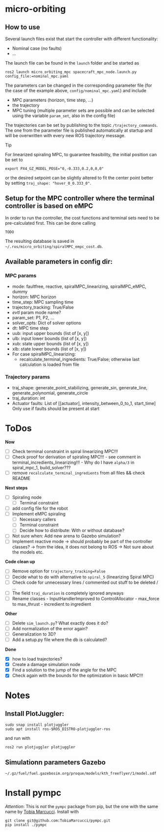 # micro-orbiting

## How to use

Several launch files exist that start the controller with different functionality:
- Nominal case (no faults)
- ...

The launch file can be found in the `launch` folder and be started as
```
ros2 launch micro_orbiting_mpc spacecraft_mpc_node.launch.py config_file:=nominal_mpc.yaml
```

The parameters can be changed in the corresponding parameter file (for the case of the example above, `config/nominal_mpc.yaml`) and include
- MPC parameters (horizon, time step, ...)
- the trajectory
- MPC tuning (multiple parameter sets are possible and can be selected using the variable `param_set`, also in the config file)

The trajectories can be set by publishing to the topic `/trajectory_commands`. The one from the parameter file is published automatically at startup and will be overwritten with every new ROS trajectory message.

> [!TIP]
> For linearized spiraling MPC, to guarantee feasibility, the initial position can be set to
> ```
> export PX4_GZ_MODEL_POSE="0,-0.333,0.2,0,0,0"
> ```
> or the desired setpoint can be slightly altered to fit the center point better by setting `traj_shape: "hover_0_0.333_0"`.

## Setup for the MPC controller where the terminal controller is based on eMPC
In order to run the controller, the cost functions and terminal sets need to be pre-calculated first. This can be done calling
```
TODO
```
The resulting database is saved in `~/.ros/micro_orbiting/spiralMPC_empc_cost.db`.

## Available parameters in config dir:

### MPC params
- mode: faultfree, reactive, spiralMPC_linearizing, spiralMPC_eMPC, dummy
- horizon: MPC horizon
- time_step: MPC sampling time
- trajectory_tracking: True/False
- *evtl* param mode name?
- param_set: P1, P2, ...
- solver_opts: Dict of solver options
- dt: MPC time step
- uub: input upper bounds (list of [x, y])
- ulb: input lower bounds (list of [x, y])
- xub: state upper bounds (list of [x, y])
- xlb: state lower bounds (list of [x, y])
- For case spiralMPC_linearizing: 
    - recalculate_terminal_ingredients: True/False; otherwise last calculation is loaded from file

### Trajectory params
- traj_shape: generate_point_stabilizing, generate_sin, generate_line, generate_polynomial, generate_circle
- traj_duration: int
- Actuator faults: List of [[actuator], intensity_between_0_to_1, start_time]
                Only use if faults should be present at start

# ToDos

**Now**
- [ ] Check terminal constraint in spiral linearizing MPC!!!
- [ ] Check proof for derivation of spiraling MPC!!! 
        - see comment in terminal_incredients_linearizing!!!
        - Why do I have `alpha/3` in spiral_mpc_1, build_solver???
- [ ] remove `recalculate_terminal_ingredients` from all files && check README

**Next steps**
- [ ] Spiraling node
    - [ ] Terminal constraint
- [ ] add config file for the robot
- [ ] Implement eMPC spiraling
    - [ ] Necessary callers
    - [ ] Terminal constraint
    - [ ] Decide how to distribute: With or without database?
- [ ] Not sure when: Add new arena to Gazebo simulation?
- [ ] Implement reactive mode
        → should probably be part of the controller classes?
            → from the idea, it does not belong to ROS
            → Not sure about the models etc.

**Code clean up**
- [ ] Remove option for `trajectory_tracking=False`
- [ ] Decide what to do with alternative to `spiral_5` (linearizing Spiral MPC)
- [ ] Check code for unnecessary lines / commented out stuff to be deleted / ...
- [ ] The field `traj_duration` is completely ignored anyways
- [ ] Rename classes 
        - InputHandlerImproved to ControlAllocator
        - max_force to max_thrust
        - incredient to ingredient

**Other**
- [ ] Delete `sim_launch.py`? What exactly does it do?
- [ ] Add normalization of the error again?
- [ ] Generalization to 3D?
- [ ] Add a setup.py file where the db is calculated?

**Done**
- [x] how to load trajectories?
- [x] Create a damage simulation node
- [x] Find a solution to the jump of the angle for the MPC
- [x] Check again with the bounds for the optimization in basic MPC!!!

# Notes

## Install PlotJuggler:
```
sudo snap install plotjuggler
sudo apt install ros-$ROS_DISTRO-plotjuggler-ros
```
and run with
```
ros2 run plotjuggler plotjuggler
```

## Simulationn parameters Gazebo
```
~/.gz/fuel/fuel.gazebosim.org/proque/models/kth_freeflyer/1/model.sdf
```

# Install pympc
_Attention_: This is _not_ the `pympc` package from pip, but the one with the same name by [Tobia Marcucci](https://www.ece.ucsb.edu/people/faculty/tobia-marcucci). Install with
```
git clone git@github.com:TobiaMarcucci/pympc.git
pip install ./pympc
```
